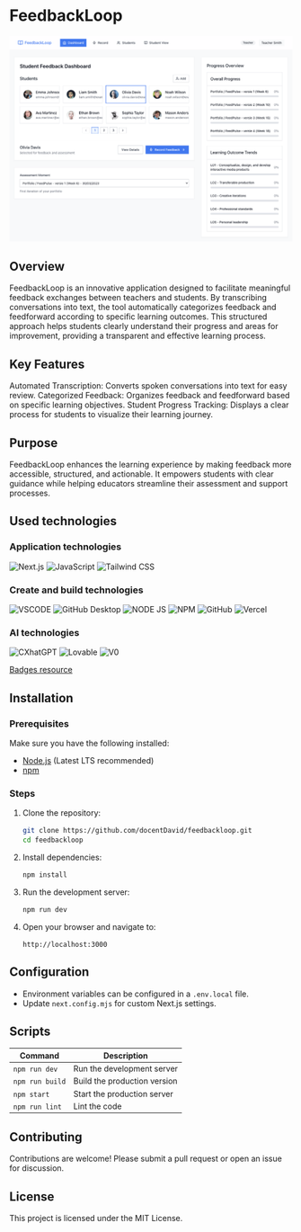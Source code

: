 # FeedbackLoop

<img src="readme-images/feedbackloop.png" alt="FeedbackLoop Screenshot">

## Overview
FeedbackLoop is an innovative application designed to facilitate meaningful feedback exchanges between teachers and students. By transcribing conversations into text, the tool automatically categorizes feedback and feedforward according to specific learning outcomes. This structured approach helps students clearly understand their progress and areas for improvement, providing a transparent and effective learning process.

## Key Features
Automated Transcription: Converts spoken conversations into text for easy review.
Categorized Feedback: Organizes feedback and feedforward based on specific learning objectives.
Student Progress Tracking: Displays a clear process for students to visualize their learning journey.

## Purpose
FeedbackLoop enhances the learning experience by making feedback more accessible, structured, and actionable. It empowers students with clear guidance while helping educators streamline their assessment and support processes.

## Used technologies

### Application technologies
![Next.js](https://img.shields.io/badge/next%20js-000000?style=for-the-badge&logo=nextdotjs&logoColor=white)
![JavaScript](https://img.shields.io/badge/JavaScript-F6C915?style=for-the-badge&logo=javascript&logoColor=F7DF1E)
![Tailwind CSS](https://img.shields.io/badge/Tailwind_CSS-38B2AC?style=for-the-badge&logo=tailwind-css&logoColor=white)

### Create and build technologies
![VSCODE](https://img.shields.io/badge/VSCode-0078D4?style=for-the-badge&logo=visual%20studio%20code&logoColor=white)
![GitHub Desktop](https://img.shields.io/badge/GitHub%20Desktop-8E75B2?style=for-the-badge&logo=googlegemini&logoColor=white)
![NODE JS](https://img.shields.io/badge/Node%20js-339933?style=for-the-badge&logo=nodedotjs&logoColor=white)
![NPM](https://img.shields.io/badge/npm-CB3837?style=for-the-badge&logo=npm&logoColor=white)
![GitHub](https://img.shields.io/badge/GitHub-3C2179?style=for-the-badge&logo=github&logoColor=white)
![Vercel](https://img.shields.io/badge/Vercel-000000?style=for-the-badge&logo=vercel&logoColor=white)

### AI technologies
![CXhatGPT](https://img.shields.io/badge/ChatGPT-74aa9c?style=for-the-badge&logo=openai&logoColor=white)
![Lovable](https://img.shields.io/badge/Lovable-FF9800?style=for-the-badge&logo=openai&logoColor=white)
![V0](https://img.shields.io/badge/V0-000000?style=for-the-badge&logo=openai&logoColor=white)

<a href="https://github.com/alexandresanlim/Badges4-README.md-Profile" target="_blank">Badges resource</a>

## Installation

### Prerequisites
Make sure you have the following installed:
- [Node.js](https://nodejs.org/) (Latest LTS recommended)
- [npm](https://npm.io/)

### Steps
1. Clone the repository:
   ```sh
   git clone https://github.com/docentDavid/feedbackloop.git
   cd feedbackloop
   ```
2. Install dependencies:
   ```sh
   npm install
   ```
3. Run the development server:
   ```sh
   npm run dev
   ```
4. Open your browser and navigate to:
   ```
   http://localhost:3000
   ```

## Configuration
- Environment variables can be configured in a `.env.local` file.
- Update `next.config.mjs` for custom Next.js settings.

## Scripts
| Command       | Description                     |
|--------------|---------------------------------|
| `npm run dev`   | Run the development server     |
| `npm run build` | Build the production version   |
| `npm start`     | Start the production server    |
| `npm run lint`  | Lint the code                  |


## Contributing
Contributions are welcome! Please submit a pull request or open an issue for discussion.

## License
This project is licensed under the MIT License.
